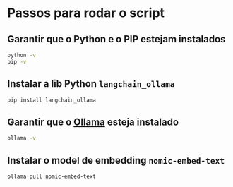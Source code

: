 # Passos para rodar o script

## Garantir que o Python e o PIP estejam instalados

```sh
python -v
pip -v
```

## Instalar a lib Python `langchain_ollama`

```sh
pip install langchain_ollama
```

## Garantir que o [Ollama](https://ollama.com/) esteja instalado

```sh
ollama -v
```

## Instalar o model de embedding `nomic-embed-text`

```sh
ollama pull nomic-embed-text
```
